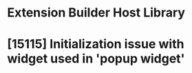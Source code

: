 # Extension Builder Host Library

# [15115] Initialization issue with widget used in 'popup widget'
